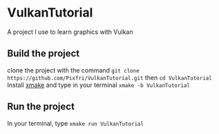 # VulkanTutorial
A project I use to learn graphics with Vulkan

## Build the project
clone the project with the command `git clone https://github.com/Pixfri/VulkanTutorial.git` then `cd VulkanTutorial`
Install [xmake](https://xmake.io/) and type in your terminal `xmake -b VulkanTutorial`

## Run the project
In your terminal, type `xmake run VulkanTutorial`
